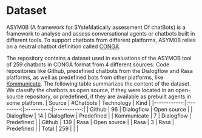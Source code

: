 # Dataset
ASYM0B (A framework for SYsteMatically assessment Of chatBots) is a framework to analyse and assess conversational agents or chatbots built in different tools. To support chatbots from different platforms, ASYM0B relies on a neutral chatbot definition called [CONGA](https://saraperezsoler.github.io/CONGA/).

The repository contains a dataset used in evaluations of the ASYMOB tool of 259 chatbots in CONGA format from 4 different sources: Code repositories like Github, predefined chatbots from the Dialogflow and Rasa platforms, as well as predefined bots from other platforms, like [Kommunicate](https://www.kommunicate.io/). The following table summarizes the content of the dataset. We classify the chatbots as open source, if they were located in an open-source repository, or predefined, if they are available as prebuilt agents in some platform.
|      Source | #Chatbots | Technology |     Kind    |
|------------:|:---------:|:----------:|:-----------:|
| Github      |     96    | Dialogflow | Open source |
| Dialogflow  |     14    | Dialogflow |  Predefined |
| Kommunicate |     7     | Dialogflow |  Predefined |
| Github      |    139    |    Rasa    | Open source |
| Rasa        |     3     |    Rasa    |  Predefined |
| Total       |    259    |            |             |

